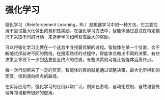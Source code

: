 # 强化学习

强化学习（Reinforcement Learning，RL）是机器学习中的一种方法，它主要应用于尝试最大化做出的累积性奖励。在强化学习方法中，智能体通过尝试在特定情况下采取不同的行动，来逐步学习如何获取最大的奖励。

可以将强化学习比做在一个迷宫中寻找最优解的过程。智能体在某一个位置，会不断地试探前进不同的路线。在搜索路径的过程中，智能体会做出不同的决策，有些决策会导致下一步到达更接近终点的位置，有些决策则可能让智能体远离终点。

每一次行动带来了一定的奖赏，智能体的目的就是通过调整决策，最大化所得到的奖赏，找到通向终点的路径。

在实际应用中，强化学习的应用非常广泛，例如在游戏、自动化控制、自然语言处理等领域都有很好的应用。